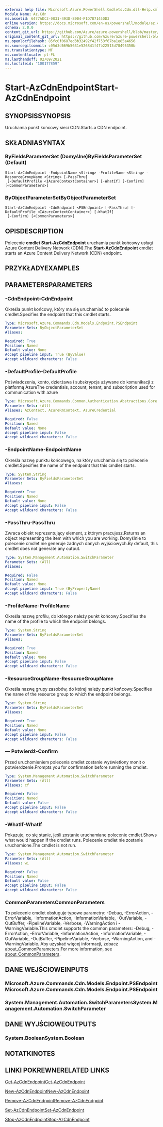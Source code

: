 ```yaml
---
external help file: Microsoft.Azure.PowerShell.Cmdlets.Cdn.dll-Help.xml
Module Name: Az.Cdn
ms.assetid: 6477ADC3-0831-493D-8904-F1D787145DD3
online version: https://docs.microsoft.com/en-us/powershell/module/az.cdn/start-azcdnendpoint
schema: 2.0.0
content_git_url: https://github.com/Azure/azure-powershell/blob/master/src/Cdn/Cdn/help/Start-AzCdnEndpoint.md
original_content_git_url: https://github.com/Azure/azure-powershell/blob/master/src/Cdn/Cdn/help/Start-AzCdnEndpoint.md
ms.openlocfilehash: 85fc0f0687ed3b32492f42f753f67ba1e85a4656
ms.sourcegitcommit: c05d3d669b5631e526841f47b22513d78495350b
ms.translationtype: MT
ms.contentlocale: pl-PL
ms.lasthandoff: 02/09/2021
ms.locfileid: "100177859"
---
```

# <span data-ttu-id="52bd4-101">Start-AzCdnEndpoint</span><span class="sxs-lookup"><span data-stu-id="52bd4-101">Start-AzCdnEndpoint</span></span>

## <span data-ttu-id="52bd4-102">SYNOPSIS</span><span class="sxs-lookup"><span data-stu-id="52bd4-102">SYNOPSIS</span></span>
<span data-ttu-id="52bd4-103">Uruchamia punkt końcowy sieci CDN.</span><span class="sxs-lookup"><span data-stu-id="52bd4-103">Starts a CDN endpoint.</span></span>

## <span data-ttu-id="52bd4-104">SKŁADNIA</span><span class="sxs-lookup"><span data-stu-id="52bd4-104">SYNTAX</span></span>

### <span data-ttu-id="52bd4-105">ByFieldsParameterSet (Domyślne)</span><span class="sxs-lookup"><span data-stu-id="52bd4-105">ByFieldsParameterSet (Default)</span></span>
```
Start-AzCdnEndpoint -EndpointName <String> -ProfileName <String> -ResourceGroupName <String> [-PassThru]
 [-DefaultProfile <IAzureContextContainer>] [-WhatIf] [-Confirm] [<CommonParameters>]
```

### <span data-ttu-id="52bd4-106">ByObjectParameterSet</span><span class="sxs-lookup"><span data-stu-id="52bd4-106">ByObjectParameterSet</span></span>
```
Start-AzCdnEndpoint -CdnEndpoint <PSEndpoint> [-PassThru] [-DefaultProfile <IAzureContextContainer>] [-WhatIf]
 [-Confirm] [<CommonParameters>]
```

## <span data-ttu-id="52bd4-107">OPIS</span><span class="sxs-lookup"><span data-stu-id="52bd4-107">DESCRIPTION</span></span>
<span data-ttu-id="52bd4-108">Polecenie **cmdlet Start-AzCdnEndpoint** uruchamia punkt końcowy usługi Azure Content Delivery Network (CDN).</span><span class="sxs-lookup"><span data-stu-id="52bd4-108">The **Start-AzCdnEndpoint** cmdlet starts an Azure Content Delivery Network (CDN) endpoint.</span></span>

## <span data-ttu-id="52bd4-109">PRZYKŁADY</span><span class="sxs-lookup"><span data-stu-id="52bd4-109">EXAMPLES</span></span>

## <span data-ttu-id="52bd4-110">PARAMETERS</span><span class="sxs-lookup"><span data-stu-id="52bd4-110">PARAMETERS</span></span>

### <span data-ttu-id="52bd4-111">-CdnEndpoint</span><span class="sxs-lookup"><span data-stu-id="52bd4-111">-CdnEndpoint</span></span>
<span data-ttu-id="52bd4-112">Określa punkt końcowy, który ma się uruchamiać to polecenie cmdlet.</span><span class="sxs-lookup"><span data-stu-id="52bd4-112">Specifies the endpoint that this cmdlet starts.</span></span>

```yaml
Type: Microsoft.Azure.Commands.Cdn.Models.Endpoint.PSEndpoint
Parameter Sets: ByObjectParameterSet
Aliases:

Required: True
Position: Named
Default value: None
Accept pipeline input: True (ByValue)
Accept wildcard characters: False
```

### <span data-ttu-id="52bd4-113">-DefaultProfile</span><span class="sxs-lookup"><span data-stu-id="52bd4-113">-DefaultProfile</span></span>
<span data-ttu-id="52bd4-114">Poświadczenia, konto, dzierżawa i subskrypcja używane do komunikacji z platformą Azure</span><span class="sxs-lookup"><span data-stu-id="52bd4-114">The credentials, account, tenant, and subscription used for communication with azure</span></span>

```yaml
Type: Microsoft.Azure.Commands.Common.Authentication.Abstractions.Core.IAzureContextContainer
Parameter Sets: (All)
Aliases: AzContext, AzureRmContext, AzureCredential

Required: False
Position: Named
Default value: None
Accept pipeline input: False
Accept wildcard characters: False
```

### <span data-ttu-id="52bd4-115">-EndpointName</span><span class="sxs-lookup"><span data-stu-id="52bd4-115">-EndpointName</span></span>
<span data-ttu-id="52bd4-116">Określa nazwę punktu końcowego, na który uruchamia się to polecenie cmdlet.</span><span class="sxs-lookup"><span data-stu-id="52bd4-116">Specifies the name of the endpoint that this cmdlet starts.</span></span>

```yaml
Type: System.String
Parameter Sets: ByFieldsParameterSet
Aliases:

Required: True
Position: Named
Default value: None
Accept pipeline input: False
Accept wildcard characters: False
```

### <span data-ttu-id="52bd4-117">-PassThru</span><span class="sxs-lookup"><span data-stu-id="52bd4-117">-PassThru</span></span>
<span data-ttu-id="52bd4-118">Zwraca obiekt reprezentujący element, z którym pracujesz.</span><span class="sxs-lookup"><span data-stu-id="52bd4-118">Returns an object representing the item with which you are working.</span></span>
<span data-ttu-id="52bd4-119">Domyślnie to polecenie cmdlet nie generuje żadnych danych wyjściowych.</span><span class="sxs-lookup"><span data-stu-id="52bd4-119">By default, this cmdlet does not generate any output.</span></span>

```yaml
Type: System.Management.Automation.SwitchParameter
Parameter Sets: (All)
Aliases:

Required: False
Position: Named
Default value: None
Accept pipeline input: True (ByPropertyName)
Accept wildcard characters: False
```

### <span data-ttu-id="52bd4-120">-ProfileName</span><span class="sxs-lookup"><span data-stu-id="52bd4-120">-ProfileName</span></span>
<span data-ttu-id="52bd4-121">Określa nazwę profilu, do którego należy punkt końcowy.</span><span class="sxs-lookup"><span data-stu-id="52bd4-121">Specifies the name of the profile to which the endpoint belongs.</span></span>

```yaml
Type: System.String
Parameter Sets: ByFieldsParameterSet
Aliases:

Required: True
Position: Named
Default value: None
Accept pipeline input: False
Accept wildcard characters: False
```

### <span data-ttu-id="52bd4-122">-ResourceGroupName</span><span class="sxs-lookup"><span data-stu-id="52bd4-122">-ResourceGroupName</span></span>
<span data-ttu-id="52bd4-123">Określa nazwę grupy zasobów, do której należy punkt końcowy.</span><span class="sxs-lookup"><span data-stu-id="52bd4-123">Specifies the name of the resource group to which the endpoint belongs.</span></span>

```yaml
Type: System.String
Parameter Sets: ByFieldsParameterSet
Aliases:

Required: True
Position: Named
Default value: None
Accept pipeline input: False
Accept wildcard characters: False
```

### <span data-ttu-id="52bd4-124">— Potwierdź</span><span class="sxs-lookup"><span data-stu-id="52bd4-124">-Confirm</span></span>
<span data-ttu-id="52bd4-125">Przed uruchomieniem polecenia cmdlet zostanie wyświetlony monit o potwierdzenie.</span><span class="sxs-lookup"><span data-stu-id="52bd4-125">Prompts you for confirmation before running the cmdlet.</span></span>

```yaml
Type: System.Management.Automation.SwitchParameter
Parameter Sets: (All)
Aliases: cf

Required: False
Position: Named
Default value: False
Accept pipeline input: False
Accept wildcard characters: False
```

### <span data-ttu-id="52bd4-126">-WhatIf</span><span class="sxs-lookup"><span data-stu-id="52bd4-126">-WhatIf</span></span>
<span data-ttu-id="52bd4-127">Pokazuje, co się stanie, jeśli zostanie uruchamiane polecenie cmdlet.</span><span class="sxs-lookup"><span data-stu-id="52bd4-127">Shows what would happen if the cmdlet runs.</span></span>
<span data-ttu-id="52bd4-128">Polecenie cmdlet nie zostanie uruchomione.</span><span class="sxs-lookup"><span data-stu-id="52bd4-128">The cmdlet is not run.</span></span>

```yaml
Type: System.Management.Automation.SwitchParameter
Parameter Sets: (All)
Aliases: wi

Required: False
Position: Named
Default value: False
Accept pipeline input: False
Accept wildcard characters: False
```

### <span data-ttu-id="52bd4-129">CommonParameters</span><span class="sxs-lookup"><span data-stu-id="52bd4-129">CommonParameters</span></span>
<span data-ttu-id="52bd4-130">To polecenie cmdlet obsługuje typowe parametry: -Debug, -ErrorAction, -ErrorVariable, -InformationAction, -InformationVariable, -OutVariable, -OutBuffer, -PipelineVariable, -Verbose, -WarningAction i -WarningVariable.</span><span class="sxs-lookup"><span data-stu-id="52bd4-130">This cmdlet supports the common parameters: -Debug, -ErrorAction, -ErrorVariable, -InformationAction, -InformationVariable, -OutVariable, -OutBuffer, -PipelineVariable, -Verbose, -WarningAction, and -WarningVariable.</span></span> <span data-ttu-id="52bd4-131">Aby uzyskać więcej informacji, zobacz [about_CommonParameters.](http://go.microsoft.com/fwlink/?LinkID=113216)</span><span class="sxs-lookup"><span data-stu-id="52bd4-131">For more information, see [about_CommonParameters](http://go.microsoft.com/fwlink/?LinkID=113216).</span></span>

## <span data-ttu-id="52bd4-132">DANE WEJŚCIOWE</span><span class="sxs-lookup"><span data-stu-id="52bd4-132">INPUTS</span></span>

### <span data-ttu-id="52bd4-133">Microsoft.Azure.Commands.Cdn.Models.Endpoint.PSEndpoint</span><span class="sxs-lookup"><span data-stu-id="52bd4-133">Microsoft.Azure.Commands.Cdn.Models.Endpoint.PSEndpoint</span></span>

### <span data-ttu-id="52bd4-134">System.Management.Automation.SwitchParameters</span><span class="sxs-lookup"><span data-stu-id="52bd4-134">System.Management.Automation.SwitchParameter</span></span>

## <span data-ttu-id="52bd4-135">DANE WYJŚCIOWE</span><span class="sxs-lookup"><span data-stu-id="52bd4-135">OUTPUTS</span></span>

### <span data-ttu-id="52bd4-136">System.Boolean</span><span class="sxs-lookup"><span data-stu-id="52bd4-136">System.Boolean</span></span>

## <span data-ttu-id="52bd4-137">NOTATKI</span><span class="sxs-lookup"><span data-stu-id="52bd4-137">NOTES</span></span>

## <span data-ttu-id="52bd4-138">LINKI POKREWNE</span><span class="sxs-lookup"><span data-stu-id="52bd4-138">RELATED LINKS</span></span>

[<span data-ttu-id="52bd4-139">Get-AzCdnEndpoint</span><span class="sxs-lookup"><span data-stu-id="52bd4-139">Get-AzCdnEndpoint</span></span>](./Get-AzCdnEndpoint.md)

[<span data-ttu-id="52bd4-140">New-AzCdnEndpoint</span><span class="sxs-lookup"><span data-stu-id="52bd4-140">New-AzCdnEndpoint</span></span>](./New-AzCdnEndpoint.md)

[<span data-ttu-id="52bd4-141">Remove-AzCdnEndpoint</span><span class="sxs-lookup"><span data-stu-id="52bd4-141">Remove-AzCdnEndpoint</span></span>](./Remove-AzCdnEndpoint.md)

[<span data-ttu-id="52bd4-142">Set-AzCdnEndpoint</span><span class="sxs-lookup"><span data-stu-id="52bd4-142">Set-AzCdnEndpoint</span></span>](./Set-AzCdnEndpoint.md)

[<span data-ttu-id="52bd4-143">Stop-AzCdnEndpoint</span><span class="sxs-lookup"><span data-stu-id="52bd4-143">Stop-AzCdnEndpoint</span></span>](./Stop-AzCdnEndpoint.md)


